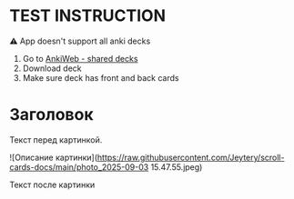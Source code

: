 # TEST INSTRUCTION
⚠️ App doesn't support all anki decks 

1. Go to [AnkiWeb - shared decks](https://ankiweb.net/shared/decks)
2. Download deck
3. Make sure deck has front and back cards


# Заголовок

Текст перед картинкой.

![Описание картинки](https://raw.githubusercontent.com/Jeytery/scroll-cards-docs/main/photo_2025-09-03 15.47.55.jpeg)

Текст после картинки
